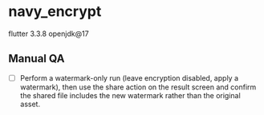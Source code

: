 # navy_encrypt
flutter 3.3.8 openjdk@17

## Manual QA

- [ ] Perform a watermark-only run (leave encryption disabled, apply a watermark), then use the share action on the result screen and confirm the shared file includes the new watermark rather than the original asset.
